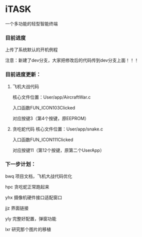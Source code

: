 # iTASK
一个多功能的轻型智能终端

### 目前进度

上传了系统默认的开机例程

注意：新建了dev分支，大家把修改后的代码传到dev分支上面！！！

### 目前进度更新：

1. 飞机大战代码

    核心文件位置：User/app/AircraftWar.c

    入口函数FUN_ICON103Clicked

    对应按键3（第4个按键，原EEPROM）

2. 贪吃蛇代码
    核心文件位置：User/app/snake.c


    入口函数FUN_ICON111Clicked

    对应按键11（第12个按键，原第二个UserApp）

### 下一步计划：

bwq 项目文档，飞机大战代码优化

hpc 贪吃蛇正常跑起来

yhx 摄像机硬件接口适配窗口

jjz 界面链接

yly 完整好配置，弹窗功能

lxr 研究那个图片的移植


